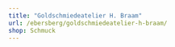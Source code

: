 ```yaml
---
title: "Goldschmiedeatelier H. Braam"
url: /ebersberg/goldschmiedeatelier-h-braam/
shop: Schmuck
---
```

